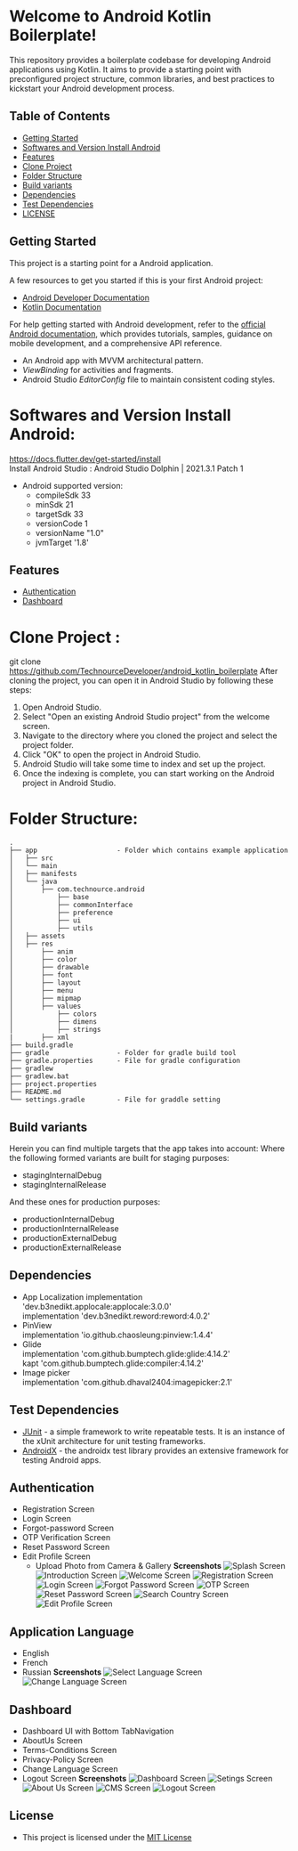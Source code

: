 #  Welcome to Android Kotlin Boilerplate!

This repository provides a boilerplate codebase for developing Android applications using Kotlin. It aims to provide a starting point with preconfigured project structure, common libraries, and best practices to kickstart your Android development process.

## Table of Contents
* [Getting Started](#getting-started)
* [Softwares and Version Install Android](#software-and-version-install-android)
* [Features](#features)
* [Clone Project](#clone-project)
* [Folder Structure](#folder-structure)
* [Build variants](#build-variants)
* [Dependencies](#dependencies)
* [Test Dependencies](#test-dependencies)
* [LICENSE](#license)


## Getting Started

This project is a starting point for a Android application.

A few resources to get you started if this is your first Android project:

- [Android Developer Documentation](https://developer.android.com/docs)
- [Kotlin Documentation](https://kotlinlang.org/docs/home.html)

For help getting started with Android development, refer to the [official Android documentation](https://developer.android.com/), which provides tutorials, samples, guidance on mobile development, and a comprehensive API reference.
-   An Android app with  MVVM  architectural pattern.
- _ViewBinding_  for activities and fragments.
-   Android Studio  _EditorConfig_  file to maintain consistent coding styles.

# Softwares and Version Install Android:

https://docs.flutter.dev/get-started/install  
Install Android Studio : Android Studio Dolphin | 2021.3.1 Patch 1

- Android supported version:
  - compileSdk 33
  - minSdk 21
  - targetSdk 33
  - versionCode 1
  - versionName "1.0"
  - jvmTarget '1.8'


## Features
* [Authentication](#authentication)
* [Dashboard](#dashboard)

# Clone Project :

git clone https://github.com/TechnourceDeveloper/android_kotlin_boilerplate
After cloning the project, you can open it in Android Studio by following these steps:
1.  Open Android Studio.
2.  Select "Open an existing Android Studio project" from the welcome screen.
3.  Navigate to the directory where you cloned the project and select the project folder.
4.  Click "OK" to open the project in Android Studio.
5.  Android Studio will take some time to index and set up the project.
6.  Once the indexing is complete, you can start working on the Android project in Android Studio.

# Folder Structure:
```commandline
.
├── app                    - Folder which contains example application
│   ├── src
│   └── main
│   ├── manifests       
│   └── java
│   	├── com.technource.android
│   		├── base
│   		├── commonInterface     
│   		├── preference
│   		├── ui
│   		├── utils    
│   ├── assets
│   ├── res
│   	├── anim
│   	├── color
│   	├── drawable
│   	├── font
│   	├── layout
│   	├── menu
│   	├── mipmap
│   	├── values
│   		├── colors
│   		├── dimens
│   		├── strings
|		├── xml
├── build.gradle
├── gradle                 - Folder for gradle build tool
├── gradle.properties      - File for gradle configuration
├── gradlew
├── gradlew.bat
├── project.properties
├── README.md
└── settings.gradle        - File for graddle setting
```
## Build variants

Herein you can find multiple targets that the app takes into account:
Where the following formed variants are built for staging purposes:

-   stagingInternalDebug
-   stagingInternalRelease

And these ones for production purposes:

-   productionInternalDebug
-   productionInternalRelease
-   productionExternalDebug
-   productionExternalRelease

##   Dependencies
- App Localization
  implementation 'dev.b3nedikt.applocale:applocale:3.0.0'  
  implementation 'dev.b3nedikt.reword:reword:4.0.2'
- PinView  
  implementation 'io.github.chaosleung:pinview:1.4.4'
- Glide  
  implementation 'com.github.bumptech.glide:glide:4.14.2'  
  kapt 'com.github.bumptech.glide:compiler:4.14.2'
- Image picker  
  implementation 'com.github.dhaval2404:imagepicker:2.1'

## Test Dependencies

-   [JUnit](https://github.com/junit-team/junit4) - a simple framework to write repeatable tests. It is an instance of the xUnit architecture for unit testing frameworks.
-   [AndroidX](https://github.com/android/android-test) - the androidx test library provides an extensive framework for testing Android apps.

## Authentication
- Registration Screen
- Login Screen
- Forgot-password Screen
- OTP Verification Screen
- Reset Password Screen
- Edit Profile Screen
  - Upload Photo from Camera & Gallery
    **Screenshots**
    ![Splash Screen](https://github.com/TechnourceDeveloper/android_kotlin_boilerplate/blob/main/screenshots/Authentication/Splash%20Screen.jpg)
    ![Introduction Screen](https://github.com/TechnourceDeveloper/android_kotlin_boilerplate/blob/main/screenshots/Authentication/Intro%20Screen.jpg)
    ![Welcome Screen](https://github.com/TechnourceDeveloper/android_kotlin_boilerplate/blob/main/screenshots/Authentication/Welcome%20Screen.jpg)
    ![Registration Screen](https://github.com/TechnourceDeveloper/android_kotlin_boilerplate/blob/main/screenshots/Authentication/Registration%20Screen.jpg)
    ![Login Screen](https://github.com/TechnourceDeveloper/android_kotlin_boilerplate/blob/main/screenshots/Authentication/Login%20Screen.jpg)
    ![Forgot Password Screen](https://github.com/TechnourceDeveloper/android_kotlin_boilerplate/blob/main/screenshots/Authentication/Forgot%20Password%20Screen.jpg)
    ![OTP Screen](https://github.com/TechnourceDeveloper/android_kotlin_boilerplate/blob/main/screenshots/Authentication/OTP%20Screen.jpg)
    ![Reset Password Screen](https://github.com/TechnourceDeveloper/android_kotlin_boilerplate/blob/main/screenshots/Authentication/Reset%20Password%20Screen.jpg)
    ![Search Country Screen](https://github.com/TechnourceDeveloper/android_kotlin_boilerplate/blob/main/screenshots/Authentication/Search%20Country%20Screen.jpg)
    ![Edit Profile Screen](https://github.com/TechnourceDeveloper/android_kotlin_boilerplate/blob/main/screenshots/Authentication/Edit%20Profile%20Screen.jpg)

## Application Language
- English
- French
- Russian
  **Screenshots**
  ![Select Language Screen](https://github.com/TechnourceDeveloper/android_kotlin_boilerplate/blob/main/screenshots/Dashboard/Select%20Language%20Screen.jpg)
  ![Change Language Screen](https://github.com/TechnourceDeveloper/android_kotlin_boilerplate/blob/main/screenshots/Dashboard/Change%20Language%20Screen.jpg)
## Dashboard
-   Dashboard UI with Bottom TabNavigation
-  AboutUs Screen
-  Terms-Conditions Screen
- Privacy-Policy Screen
- Change Language Screen
- Logout Screen
  **Screenshots**
  ![Dashboard Screen](https://github.com/TechnourceDeveloper/android_kotlin_boilerplate/blob/main/screenshots/Dashboard/Dashboard%20Screen.jpg)
  ![Setings Screen](https://github.com/TechnourceDeveloper/android_kotlin_boilerplate/blob/main/screenshots/Dashboard/Settings%20Screen.jpg)
  ![About Us Screen](https://github.com/TechnourceDeveloper/android_kotlin_boilerplate/blob/main/screenshots/Dashboard/About%20us%20Screen.jpg)
  ![CMS Screen](https://github.com/TechnourceDeveloper/android_kotlin_boilerplate/blob/main/screenshots/Dashboard/CMS%20view%20Screen.jpg)
  ![Logout Screen](https://github.com/TechnourceDeveloper/android_kotlin_boilerplate/blob/main/screenshots/Authentication/Logout%20Screen.jpg)


## License

- This project is licensed under the [MIT License](LICENSE)

